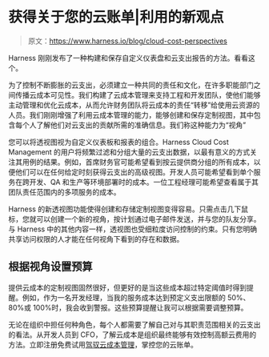 # 获得关于您的云账单|利用的新观点

> 原文：<https://www.harness.io/blog/cloud-cost-perspectives>

Harness 刚刚发布了一种构建和保存自定义仪表盘和云支出报告的方法。看看这个。

为了控制不断膨胀的云支出，必须建立一种共同的责任和文化，在许多职能部门之间传播云成本可见性。我们构建了云成本管理来支持工程和开发团队，使他们能够主动管理和优化云成本，从而允许财务团队将云成本的责任“转移”给使用云资源的人员。我们刚刚增强了利用云成本管理的能力，能够创建和保存定制视图，其中包含每个人了解他们对云支出的贡献所需的准确信息。我们称这种能力为“视角”

您可以将透视图视为自定义仪表板和报表的组合。Harness Cloud Cost Management 的用户将频繁过滤和分组大量的云支出数据，以最有意义的方式关注其用例的结果。例如，首席财务官可能希望看到按云提供商分组的所有成本，以便他们可以在任何给定时刻获得云支出的高级视图。开发人员可能希望看到单个服务在跨开发、QA 和生产等环境部署时的成本。一位工程经理可能希望查看属于其团队责任范围内的多项服务的成本。

Harness 的新透视图功能使得创建和存储定制视图变得容易。只需点击几下鼠标，您就可以创建一个新的视角，按计划通过电子邮件发送，并与您的队友分享。与 Harness 中的其他内容一样，透视图也受细粒度访问控制的约束。只有您明确共享访问权限的人才能在任何视角下看到的存在和数据。

## 根据视角设置预算

提供云成本的定制视图固然很好，但更好的是当这些成本超过特定阈值时得到提醒。例如，作为一名开发经理，当我的服务成本达到预定义支出限额的 50%、80%或 100%时，我会收到警报。这些预算提醒让我可以根据需要调整预算。

无论在组织中担任何种角色，每个人都需要了解自己对与其职责范围相关的云支出的看法。从开发人员到 CFO，了解云成本是组织最终能够有效控制高额云费用的方法。立即注册免费试用[驾驭云成本管理](https://app.harness.io/auth/#/signup/?module=ce)，掌控您的云账单。